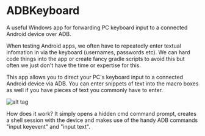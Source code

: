 ADBKeyboard
===========

A useful Windows app for forwarding PC keyboard input to a connected Android device over ADB.

When testing Android apps, we often have to repeatedly enter textual infomation in via the keyboard (usernames, passwords etc). We can hard code things into the app or create fancy gradle scripts to avoid this but often we just don't have the time or expertise for this. 

This app allows you to direct your PC's keyboard input to a connected Android device via ADB. You can enter snippets of text into the macro boxes as well if you have pieces of text you commonly have to enter.

![alt tag](http://i.imgur.com/gLhoSd5.png)


How does it work? It simply opens a hidden cmd command prompt, creates a shell session with the device and makes use of the handy ADB commands "input keyevent" and "input text".
